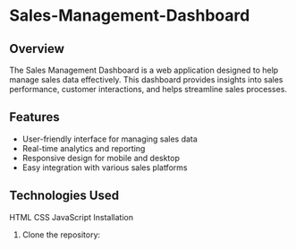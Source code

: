 # Sales-Management-Dashboard

## Overview

The Sales Management Dashboard is a web application designed to help manage sales data effectively. This dashboard provides insights into sales performance, customer interactions, and helps streamline sales processes.

## Features

- User-friendly interface for managing sales data
- Real-time analytics and reporting
- Responsive design for mobile and desktop
- Easy integration with various sales platforms

## Technologies Used
HTML CSS JavaScript
Installation

1. Clone the repository:
   ```bash
